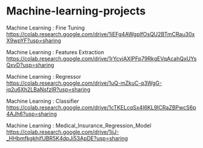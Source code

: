 # Machine-learning-projects

Machine Learning : Fine Tuning
https://colab.research.google.com/drive/1iEFg4AWgplfOsQU2BTmCRau30xX9wpYF?usp=sharing

Machine Learning : Features Extraction
https://colab.research.google.com/drive/1rYcvjAXlPFp79RkgEVqAcahQxUYsQxvD?usp=sharing

Machine Learning : Regressor
https://colab.research.google.com/drive/1uQ-mZkuC-q3WgG-jq2u6Xh2LBaNsfzIR?usp=sharing

Machine Learning : Classifier
https://colab.research.google.com/drive/1cTKELcqSx4I6KL9ICRaZBPwcS6p4AJh6?usp=sharing

Machine Learning : Medical_Insurance_Regression_Model
https://colab.research.google.com/drive/1iiJ-_HHbmfkgkhjfUBR5K4dpJi53ApDE?usp=sharing
